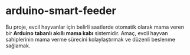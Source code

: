 # arduino-smart-feeder
Bu proje, evcil hayvanlar için belirli saatlerde otomatik olarak mama veren bir **Arduino tabanlı akıllı mama kabı** sistemidir.   Amaç, evcil hayvan sahiplerinin mama verme sürecini kolaylaştırmak ve düzenli beslenme sağlamak.

